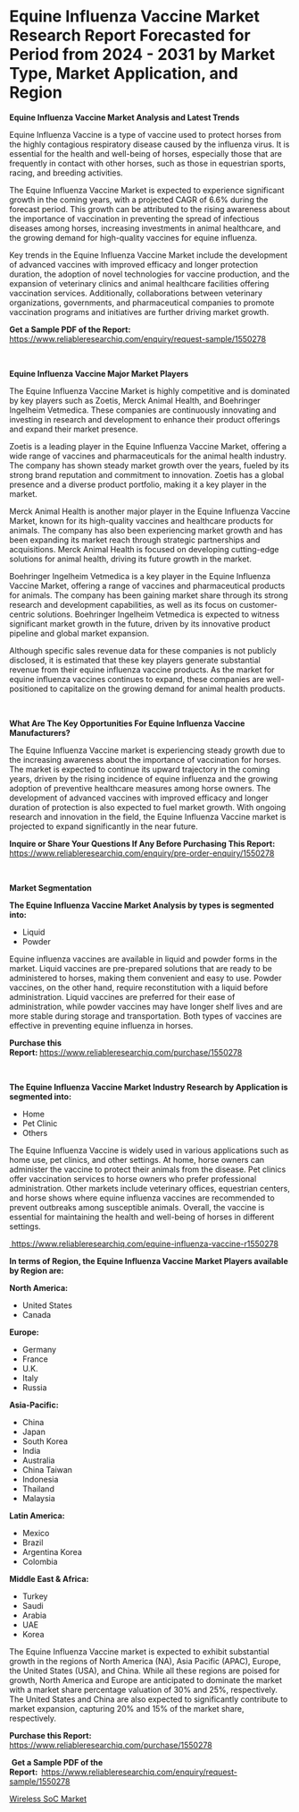 <p><h1>Equine Influenza Vaccine Market Research Report Forecasted for Period from 2024 -  2031 by Market Type, Market Application, and Region</h1></p><p><strong>Equine Influenza Vaccine Market Analysis and Latest Trends</strong></p>
<p><p>Equine Influenza Vaccine is a type of vaccine used to protect horses from the highly contagious respiratory disease caused by the influenza virus. It is essential for the health and well-being of horses, especially those that are frequently in contact with other horses, such as those in equestrian sports, racing, and breeding activities.</p><p>The Equine Influenza Vaccine Market is expected to experience significant growth in the coming years, with a projected CAGR of 6.6% during the forecast period. This growth can be attributed to the rising awareness about the importance of vaccination in preventing the spread of infectious diseases among horses, increasing investments in animal healthcare, and the growing demand for high-quality vaccines for equine influenza.</p><p>Key trends in the Equine Influenza Vaccine Market include the development of advanced vaccines with improved efficacy and longer protection duration, the adoption of novel technologies for vaccine production, and the expansion of veterinary clinics and animal healthcare facilities offering vaccination services. Additionally, collaborations between veterinary organizations, governments, and pharmaceutical companies to promote vaccination programs and initiatives are further driving market growth.</p></p>
<p><strong>Get a Sample PDF of the Report:&nbsp;</strong> <a href="https://www.reliableresearchiq.com/enquiry/request-sample/1550278">https://www.reliableresearchiq.com/enquiry/request-sample/1550278</a></p>
<p>&nbsp;</p>
<p><strong>Equine Influenza Vaccine Major Market Players</strong></p>
<p><p>The Equine Influenza Vaccine Market is highly competitive and is dominated by key players such as Zoetis, Merck Animal Health, and Boehringer Ingelheim Vetmedica. These companies are continuously innovating and investing in research and development to enhance their product offerings and expand their market presence.</p><p>Zoetis is a leading player in the Equine Influenza Vaccine Market, offering a wide range of vaccines and pharmaceuticals for the animal health industry. The company has shown steady market growth over the years, fueled by its strong brand reputation and commitment to innovation. Zoetis has a global presence and a diverse product portfolio, making it a key player in the market.</p><p>Merck Animal Health is another major player in the Equine Influenza Vaccine Market, known for its high-quality vaccines and healthcare products for animals. The company has also been experiencing market growth and has been expanding its market reach through strategic partnerships and acquisitions. Merck Animal Health is focused on developing cutting-edge solutions for animal health, driving its future growth in the market.</p><p>Boehringer Ingelheim Vetmedica is a key player in the Equine Influenza Vaccine Market, offering a range of vaccines and pharmaceutical products for animals. The company has been gaining market share through its strong research and development capabilities, as well as its focus on customer-centric solutions. Boehringer Ingelheim Vetmedica is expected to witness significant market growth in the future, driven by its innovative product pipeline and global market expansion.</p><p>Although specific sales revenue data for these companies is not publicly disclosed, it is estimated that these key players generate substantial revenue from their equine influenza vaccine products. As the market for equine influenza vaccines continues to expand, these companies are well-positioned to capitalize on the growing demand for animal health products.</p></p>
<p>&nbsp;</p>
<p><strong>What Are The Key Opportunities For Equine Influenza Vaccine Manufacturers?</strong></p>
<p><p>The Equine Influenza Vaccine market is experiencing steady growth due to the increasing awareness about the importance of vaccination for horses. The market is expected to continue its upward trajectory in the coming years, driven by the rising incidence of equine influenza and the growing adoption of preventive healthcare measures among horse owners. The development of advanced vaccines with improved efficacy and longer duration of protection is also expected to fuel market growth. With ongoing research and innovation in the field, the Equine Influenza Vaccine market is projected to expand significantly in the near future.</p></p>
<p><strong>Inquire or Share Your Questions If Any Before Purchasing This Report:</strong> <a href="https://www.reliableresearchiq.com/enquiry/pre-order-enquiry/1550278">https://www.reliableresearchiq.com/enquiry/pre-order-enquiry/1550278</a></p>
<p>&nbsp;</p>
<p><strong>Market Segmentation</strong></p>
<p><strong>The Equine Influenza Vaccine Market Analysis by types is segmented into:</strong></p>
<p><ul><li>Liquid</li><li>Powder</li></ul></p>
<p><p>Equine influenza vaccines are available in liquid and powder forms in the market. Liquid vaccines are pre-prepared solutions that are ready to be administered to horses, making them convenient and easy to use. Powder vaccines, on the other hand, require reconstitution with a liquid before administration. Liquid vaccines are preferred for their ease of administration, while powder vaccines may have longer shelf lives and are more stable during storage and transportation. Both types of vaccines are effective in preventing equine influenza in horses.</p></p>
<p><strong>Purchase this Report:&nbsp;</strong><a href="https://www.reliableresearchiq.com/purchase/1550278">https://www.reliableresearchiq.com/purchase/1550278</a></p>
<p>&nbsp;</p>
<p><strong>The Equine Influenza Vaccine Market Industry Research by Application is segmented into:</strong></p>
<p><ul><li>Home</li><li>Pet Clinic</li><li>Others</li></ul></p>
<p><p>The Equine Influenza Vaccine is widely used in various applications such as home use, pet clinics, and other settings. At home, horse owners can administer the vaccine to protect their animals from the disease. Pet clinics offer vaccination services to horse owners who prefer professional administration. Other markets include veterinary offices, equestrian centers, and horse shows where equine influenza vaccines are recommended to prevent outbreaks among susceptible animals. Overall, the vaccine is essential for maintaining the health and well-being of horses in different settings.</p></p>
<p><a href="https://www.reliableresearchiq.com/equine-influenza-vaccine-r1550278">&nbsp;https://www.reliableresearchiq.com/equine-influenza-vaccine-r1550278</a></p>
<p><strong>In terms of Region, the Equine Influenza Vaccine Market Players available by Region are:</strong></p>
<p>
    <p> <strong> North America: </strong>
        <ul>
            <li>United States</li>
            <li>Canada</li>
        </ul>
        </p> 
    <p> <strong> Europe: </strong>
        <ul>
            <li>Germany</li>
            <li>France</li>
            <li>U.K.</li>
            <li>Italy</li>
            <li>Russia</li>
        </ul>
        </p> 
    <p> <strong> Asia-Pacific: </strong>
        <ul>
            <li>China</li>
            <li>Japan</li>
            <li>South Korea</li>
            <li>India</li>
            <li>Australia</li>
            <li>China Taiwan</li>
            <li>Indonesia</li>
            <li>Thailand</li>
            <li>Malaysia</li>
        </ul>
        </p> 
    <p> <strong> Latin America: </strong>
        <ul>
            <li>Mexico</li>
            <li>Brazil</li>
            <li>Argentina Korea</li>
            <li>Colombia</li>
        </ul>
        </p> 
    <p> <strong> Middle East & Africa: </strong>
        <ul>
            <li>Turkey</li>
            <li>Saudi</li>
            <li>Arabia</li>
            <li>UAE</li>
            <li>Korea</li>
        </ul>
    </p>
    </p>
<p><p>The Equine Influenza Vaccine market is expected to exhibit substantial growth in the regions of North America (NA), Asia Pacific (APAC), Europe, the United States (USA), and China. While all these regions are poised for growth, North America and Europe are anticipated to dominate the market with a market share percentage valuation of 30% and 25%, respectively. The United States and China are also expected to significantly contribute to market expansion, capturing 20% and 15% of the market share, respectively.</p></p>
<p><strong>Purchase this Report: </strong><a href="https://www.reliableresearchiq.com/purchase/1550278">https://www.reliableresearchiq.com/purchase/1550278</a></p>
<p>&nbsp;<strong>Get a Sample PDF of the Report:&nbsp;&nbsp;</strong><a href="https://www.reliableresearchiq.com/enquiry/request-sample/1550278">https://www.reliableresearchiq.com/enquiry/request-sample/1550278</a></p>
<p><strong></strong></p>
<p><p><a href="https://www.linkedin.com/pulse/global-wireless-soc-industry-types-applications-market-players-skacf?trackingId=ahJztMr7RyyypxOEToE15g%3D%3D">Wireless SoC Market</a></p></p>